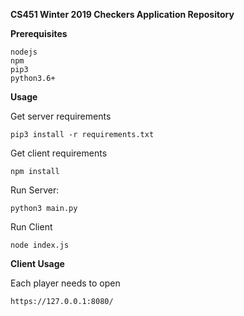 **CS451 Winter 2019 Checkers Application Repository**

**Prerequisites**  
```
nodejs
npm
pip3
python3.6+
```
  
**Usage**  
  
Get server requirements  
```
pip3 install -r requirements.txt
```

Get client requirements  
```
npm install
```
  
Run Server:  
```
python3 main.py
```

Run Client 
```
node index.js
```
  
**Client Usage**  
  
Each player needs to open  
```  
https://127.0.0.1:8080/
```

